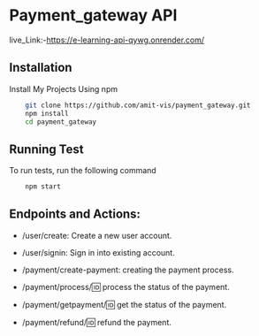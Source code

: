 # Payment_gateway API
live_Link:-https://e-learning-api-qywg.onrender.com/

## Installation
Install My Projects Using npm
```bash
    git clone https://github.com/amit-vis/payment_gateway.git
    npm install
    cd payment_gateway
```

## Running Test
To run tests, run the following command
```bash
    npm start
```

## Endpoints and Actions:
* /user/create: Create a new user account.
* /user/signin: Sign in into existing account.
* /payment/create-payment: creating the payment process.
* /payment/process/:id: process the status of the payment.

* /payment/getpayment/:id: get the status of the payment.
* /payment/refund/:id: refund the payment.